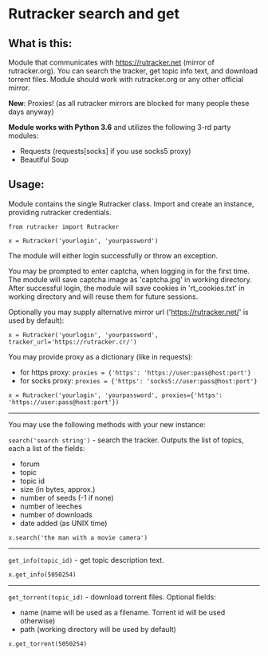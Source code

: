 # Rutracker search and get

## What is this:
Module that communicates with https://rutracker.net (mirror of rutracker.org). You can search the tracker, get topic info text, and download torrent files. Module should work with rutracker.org or any other official mirror. 

**New**: Proxies! (as all rutracker mirrors are blocked for many people these days anyway)

**Module works with Python 3.6** and utilizes the following 3-rd party modules:
* Requests (requests[socks] if you use socks5 proxy)
* Beautiful Soup

## Usage:

Module contains the single Rutracker class. Import and create an instance, providing rutracker credentials.

```
from rutracker import Rutracker

x = Rutracker('yourlogin', 'yourpassword')
```

The module will either login successfully or throw an exception.

You may be prompted to enter captcha, when logging in for the first time. The module will save captcha image as 'captcha.jpg' in working directory.
After successful login, the module will save cookies in 'rt_cookies.txt' in working directory and will reuse them for future sessions.

Optionally you may supply alternative mirror url ('https://rutracker.net/' is used by default):
    
```x = Rutracker('yourlogin', 'yourpassword', tracker_url='https://rutracker.cr/')```

You may provide proxy as a dictionary (like in requests):
* for https proxy: `proxies = {'https': 'https://user:pass@host:port'}`
* for socks proxy: `proxies = {'https': 'socks5://user:pass@host:port'}`

```x = Rutracker('yourlogin', 'yourpassword', proxies={'https': 'https://user:pass@host:port'})```

---
You may use the following methods with your new instance:

`search('search string')` - search the tracker. Outputs the list of topics, each a list of the fields:
* forum
* topic
* topic id
* size (in bytes, approx.)
* number of seeds (-1 if none)
* number of leeches
* number of downloads
* date added (as UNIX time)  

`x.search('the man with a movie camera')`

---
`get_info(topic_id)` - get topic description text.  
	
 `x.get_info(5050254)`

---
`get_torrent(topic_id)` - download torrent files. Optional fields:  
* name (name will be used as a filename. Torrent id will be used otherwise)
* path (working directory will be used by default)   

 `x.get_torrent(5050254)`
